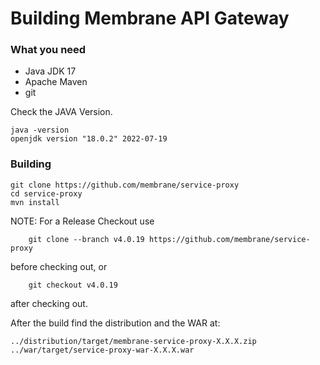 # Building Membrane API Gateway

### What you need
* Java JDK 17
* Apache Maven
* git

Check the JAVA Version.

	java -version
	openjdk version "18.0.2" 2022-07-19

### Building

	git clone https://github.com/membrane/service-proxy
	cd service-proxy
	mvn install

NOTE: For a Release Checkout use

        git clone --branch v4.0.19 https://github.com/membrane/service-proxy
before checking out, or

        git checkout v4.0.19
after checking out.

After the build find the distribution and the WAR at:

	../distribution/target/membrane-service-proxy-X.X.X.zip
	../war/target/service-proxy-war-X.X.X.war
